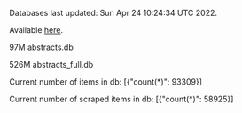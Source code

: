 Databases last updated: Sun Apr 24 10:24:34 UTC 2022. 

Available [here](https://github.com/cbeauhilton/ash-db/releases).


97M	abstracts.db

526M	abstracts_full.db

Current number of items in db:
[{"count(*)": 93309}]

Current number of scraped items in db:
[{"count(*)": 58925}]
